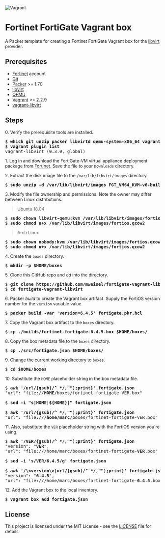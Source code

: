 <img alt="Vagrant" src="https://img.shields.io/badge/vagrant%20-%231563FF.svg?&style=for-the-badge&logo=vagrant&logoColor=white"/>

# Fortinet FortiGate Vagrant box

A Packer template for creating a Fortinet FortiGate Vagrant box for the [libvirt](https://libvirt.org) provider.

## Prerequisites

  * [Fortinet](https://support.fortinet.com) account
  * [Git](https://git-scm.com)
  * [Packer](https://packer.io) >= 1.70
  * [libvirt](https://libvirt.org)
  * [QEMU](https://www.qemu.org)
  * [Vagrant](https://www.vagrantup.com) <= 2.2.9
  * [vagrant-libvirt](https://github.com/vagrant-libvirt/vagrant-libvirt)

## Steps

0\. Verify the prerequisite tools are installed.

<pre>
$ <b>which git unzip packer libvirtd qemu-system-x86_64 vagrant</b>
$ <b>vagrant plugin list</b>
vagrant-libvirt (0.3.0, global)
</pre>

1\. Log in and download the FortiGate-VM virtual appliance deployment package from [Fortinet](https://docs.fortinet.com/document/fortigate/6.0.0/fortigate-vm-on-kvm/961760/downloading-the-fortigate-vm-virtual-appliance-deployment-package). Save the file to your `Downloads` directory.

2\. Extract the disk image file to the `/var/lib/libvirt/images` directory.

<pre>
$ <b>sudo unzip -d /var/lib/libvirt/images FGT_VM64_KVM-v6-build1828-FORTINET.out.kvm.zip</b>
</pre>

3\. Modify the file ownership and permissions. Note the owner may differ between Linux distributions.

> Ubuntu 18.04

<pre>
$ <b>sudo chown libvirt-qemu:kvm /var/lib/libvirt/images/fortios.qcow2</b>
$ <b>sudo chmod u+x /var/lib/libvirt/images/fortios.qcow2</b>
</pre>

> Arch Linux

<pre>
$ <b>sudo chown nobody:kvm /var/lib/libvirt/images/fortios.qcow2</b>
$ <b>sudo chmod u+x /var/lib/libvirt/images/fortios.qcow2</b>
</pre>

4\. Create the `boxes` directory.

<pre>
$ <b>mkdir -p $HOME/boxes</b>
</pre>

5\. Clone this GitHub repo and _cd_ into the directory.

<pre>
$ <b>git clone https://github.com/mweisel/fortigate-vagrant-libvirt</b>
$ <b>cd fortigate-vagrant-libvirt</b>
</pre>

6\. Packer _build_ to create the Vagrant box artifact. Supply the FortiOS version number for the `version` variable value.

<pre>
$ <b>packer build -var 'version=6.4.5' fortigate.pkr.hcl</b>
</pre>

7\. Copy the Vagrant box artifact to the `boxes` directory.

<pre>
$ <b>cp ./builds/fortinet-fortigate-6.4.5.box $HOME/boxes/</b>
</pre>

8\. Copy the box metadata file to the `boxes` directory.

<pre>
$ <b>cp ./src/fortigate.json $HOME/boxes/</b>
</pre>

9\. Change the current working directory to `boxes`.

<pre>
$ <b>cd $HOME/boxes</b>
</pre>

10\. Substitute the `HOME` placeholder string in the box metadata file.

<pre>
$ <b>awk '/url/{gsub(/^ */,"");print}' fortigate.json</b>
"url": "file://<b>HOME</b>/boxes/fortinet-fortigate-VER.box"

$ <b>sed -i "s|HOME|${HOME}|" fortigate.json</b>

$ <b>awk '/url/{gsub(/^ */,"");print}' fortigate.json</b>
"url": "file://<b>/home/marc</b>/boxes/fortinet-fortigate-VER.box"
</pre>

11\. Also, substitute the `VER` placeholder string with the FortiOS version you're using.

<pre>
$ <b>awk '/VER/{gsub(/^ */,"");print}' fortigate.json</b>
"version": "<b>VER</b>",
"url": "file:///home/marc/boxes/fortinet-fortigate-<b>VER</b>.box"

$ <b>sed -i 's/VER/6.4.5/g' fortigate.json</b>

$ <b>awk '/\&lt;version\&gt;|url/{gsub(/^ */,"");print}' fortigate.json</b>
"version": "<b>6.4.5</b>",
"url": "file:///home/marc/boxes/fortinet-fortigate-<b>6.4.5</b>.box"
</pre>

12\. Add the Vagrant box to the local inventory.

<pre>
$ <b>vagrant box add fortigate.json</b>
</pre>

## License

This project is licensed under the MIT License - see the [LICENSE](LICENSE) file for details
